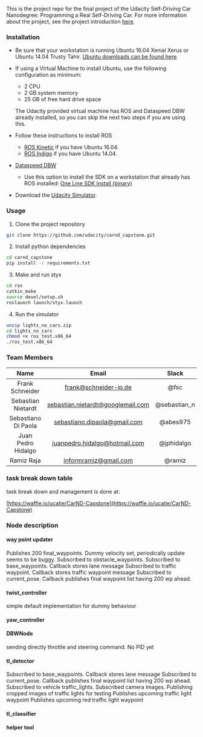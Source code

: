 This is the project repo for the final project of the Udacity Self-Driving Car Nanodegree: Programming a Real Self-Driving Car. For more information about the project, see the project introduction [here](https://classroom.udacity.com/nanodegrees/nd013/parts/6047fe34-d93c-4f50-8336-b70ef10cb4b2/modules/e1a23b06-329a-4684-a717-ad476f0d8dff/lessons/462c933d-9f24-42d3-8bdc-a08a5fc866e4/concepts/5ab4b122-83e6-436d-850f-9f4d26627fd9).

### Installation 

* Be sure that your workstation is running Ubuntu 16.04 Xenial Xerus or Ubuntu 14.04 Trusty Tahir. [Ubuntu downloads can be found here](https://www.ubuntu.com/download/desktop). 
* If using a Virtual Machine to install Ubuntu, use the following configuration as minimum:
  * 2 CPU
  * 2 GB system memory
  * 25 GB of free hard drive space
  
  The Udacity provided virtual machine has ROS and Dataspeed DBW already installed, so you can skip the next two steps if you are using this.

* Follow these instructions to install ROS
  * [ROS Kinetic](http://wiki.ros.org/kinetic/Installation/Ubuntu) if you have Ubuntu 16.04.
  * [ROS Indigo](http://wiki.ros.org/indigo/Installation/Ubuntu) if you have Ubuntu 14.04.
* [Dataspeed DBW](https://bitbucket.org/DataspeedInc/dbw_mkz_ros)
  * Use this option to install the SDK on a workstation that already has ROS installed: [One Line SDK Install (binary)](https://bitbucket.org/DataspeedInc/dbw_mkz_ros/src/81e63fcc335d7b64139d7482017d6a97b405e250/ROS_SETUP.md?fileviewer=file-view-default)
* Download the [Udacity Simulator](https://github.com/udacity/self-driving-car-sim/releases/tag/v0.1).

### Usage

1. Clone the project repository
```bash
git clone https://github.com/udacity/carnd_capstone.git
```

2. Install python dependencies
```bash
cd carnd_capstone
pip install -r requirements.txt
```
3. Make and run styx
```bash
cd ros
catkin_make
source devel/setup.sh
roslaunch launch/styx.launch
```
4. Run the simulator
```bash
unzip lights_no_cars.zip
cd lights_no_cars
chmod +x ros_test.x86_64
./ros_test.x86_64
```

### Team Members

| Name                | Email                             | Slack        | TimeZone |
|:-------------------:|:---------------------------------:|:------------:|:--------:|
| Frank Schneider     | frank@schneider-ip.de             | @fsc         | UTC+2 |
| Sebastian Nietardt  | sebastian.nietardt@googlemail.com | @sebastian_n | UTC+2 |
| Sebastiano Di Paola | sebastiano.dipaola@gmail.com      | @abes975	 | UTC+2 |
| Juan Pedro Hidalgo  | juanpedro.hidalgo@hotmail.com     | @jphidalgo   | UTC+2 |
| Ramiz Raja          | informramiz@gmail.com             | @ramiz       | UTC+5 |

### task break down table

task break down and management is done at:

[https://waffle.io/ucatie/CarND-Capstone](https://waffle.io/ucatie/CarND-Capstone)

### Node description

#### way point updater
Publishes 200 final_waypoints. Dummy velocity set, periodically update seems to be buggy. 
Subscribed to obstacle_waypoints. 
Subscribed to base_waypoints. Callback stores lane message
Subscribed to traffic waypoint. Callback stores traffic waypoint message
Subscribed to current_pose. Callback publishes final waypoint list having 200 wp ahead.

#### twist_controller
simple default implementation for dummy behaviour

#### yaw_controller

#### DBWNode
sending directly throttle and steering command. No PID yet

#### tl_detector
Subscribed to base_waypoints. Callback stores lane message
Subscribed to current_pose. Callback publishes final waypoint list having 200 wp ahead.
Subscribed to vehicle traffic_lights. 
Subscribed camera images.
Publishing cropped images of traffic lights for testing
Publishes upcoming traffic light waypoint
Publishes upcoming red traffic light waypoint


#### tl_classifier

#### helper tool  


